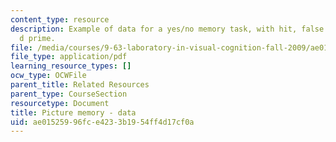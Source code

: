 ```yaml
---
content_type: resource
description: Example of data for a yes/no memory task, with hit, false alarms, and
  d prime.
file: /media/courses/9-63-laboratory-in-visual-cognition-fall-2009/ae01525996fce4233b1954ff4d17cf0a_MIT9_63F09_rr01.pdf
file_type: application/pdf
learning_resource_types: []
ocw_type: OCWFile
parent_title: Related Resources
parent_type: CourseSection
resourcetype: Document
title: Picture memory - data
uid: ae015259-96fc-e423-3b19-54ff4d17cf0a
---
```

